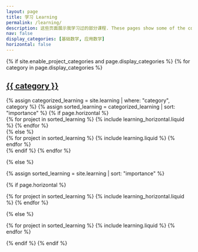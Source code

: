 ```yaml
---
layout: page
title: 学习 Learning
permalink: /learning/
description: 这些页面展示我学习过的部分课程. These pages show some of the courses I have leanrt.
nav: false
display_categories: [基础数学, 应用数学]
horizontal: false
---
```


<!-- pages/learning.md -->

<div class="learning">
{% if site.enable_project_categories and page.display_categories %}
  <!-- Display categorized learning -->
  {% for category in page.display_categories %}
  <a id="{{ category }}" href=".#{{ category }}">
    <h2 class="category">{{ category }}</h2>
  </a>
  {% assign categorized_learning = site.learning | where: "category", category %}
  {% assign sorted_learning = categorized_learning | sort: "importance" %}
  <!-- Generate cards for each project -->
  {% if page.horizontal %}
  <div class="container">
    <div class="row row-cols-2">
    {% for project in sorted_learning %}
      {% include learning_horizontal.liquid %}
    {% endfor %}
    </div>
  </div>
  {% else %}
  <div class="grid">
    {% for project in sorted_learning %}
      {% include learning.liquid %}
    {% endfor %}
  </div>
  {% endif %}
  {% endfor %}

{% else %}

<!-- Display learning without categories -->

{% assign sorted_learning = site.learning | sort: "importance" %}

  <!-- Generate cards for each project -->

{% if page.horizontal %}

  <div class="container">
    <div class="row row-cols-2">
    {% for project in sorted_learning %}
      {% include learning_horizontal.liquid %}
    {% endfor %}
    </div>
  </div>

{% else %}

  <div class="grid">
    {% for project in sorted_learning %}
      {% include learning.liquid %}
    {% endfor %}
  </div>

{% endif %}
{% endif %}

</div>
